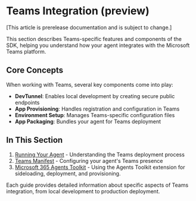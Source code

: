 # Teams Integration (preview)

[This article is prerelease documentation and is subject to change.]

This section describes Teams-specific features and components of the SDK, helping you understand how your agent integrates with the Microsoft Teams platform.

## Core Concepts

When working with Teams, several key components come into play:

- **DevTunnel**: Enables local development by creating secure public endpoints
- **App Provisioning**: Handles registration and configuration in Teams
- **Environment Setup**: Manages Teams-specific configuration files
- **App Packaging**: Bundles your agent for Teams deployment

## In This Section

1. [Running Your Agent](#) - Understanding the Teams deployment process
2. [Teams Manifest](manifest.md) - Configuring your agent's Teams presence
3. [Microsoft 365 Agents Toolkit](agents-toolkit.md) - Using the Agents Toolkit extension for sideloading, deployment, and provisioning.

Each guide provides detailed information about specific aspects of Teams integration, from local development to production deployment.